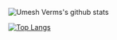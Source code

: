 ![Umesh Verms's github stats](https://github-readme-stats.vercel.app/api?username=umeshiscreative&show_icons=true&theme=dracula)

[![Top Langs](https://github-readme-stats.vercel.app/api/top-langs/?username=umeshiscreative&langs_count=8)](https://github.com/umeshiscreative)
